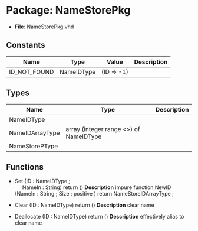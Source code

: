 # Package: NameStorePkg

- **File**: NameStorePkg.vhd
## Constants

| Name         | Type       | Value       | Description |
| ------------ | ---------- | ----------- | ----------- |
| ID_NOT_FOUND | NameIDType |  (ID => -1) |             |
## Types

| Name            | Type                                    | Description |
| --------------- | --------------------------------------- | ----------- |
| NameIDType      |                                         |             |
| NameIDArrayType | array (integer range <>) of NameIDType  |             |
| NameStorePType  |                                         |             |
## Functions
- Set <font id="function_arguments">(ID : NameIDType ;<br><span style="padding-left:20px"> NameIn : String) </font> <font id="function_return">return ()</font>
**Description**
  impure function NewID     (NameIn : String ; Size : positive ) return NameStoreIDArrayType ;

- Clear <font id="function_arguments">(ID : NameIDType) </font> <font id="function_return">return ()</font>
**Description**
 clear name
- Deallocate <font id="function_arguments">(ID : NameIDType) </font> <font id="function_return">return ()</font>
**Description**
 effectively alias to clear name
